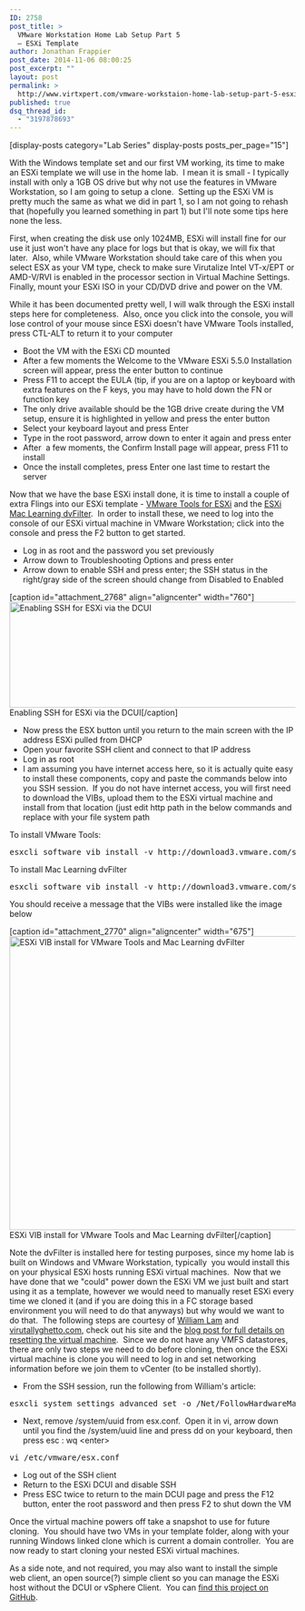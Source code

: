 ```yaml
---
ID: 2758
post_title: >
  VMware Workstation Home Lab Setup Part 5
  – ESXi Template
author: Jonathan Frappier
post_date: 2014-11-06 08:00:25
post_excerpt: ""
layout: post
permalink: >
  http://www.virtxpert.com/vmware-workstaion-home-lab-setup-part-5-esxi-template/
published: true
dsq_thread_id:
  - "3197878693"
---
```

[display-posts category="Lab Series" display-posts posts_per_page="15"]

With the Windows template set and our first VM working, its time to make an ESXi template we will use in the home lab.  I mean it is small - I typically install with only a 1GB OS drive but why not use the features in VMware Workstation, so I am going to setup a clone.  Setting up the ESXi VM is pretty much the same as what we did in part 1, so I am not going to rehash that (hopefully you learned something in part 1) but I'll note some tips here none the less.

First, when creating the disk use only 1024MB, ESXi will install fine for our use it just won't have any place for logs but that is okay, we will fix that later.  Also, while VMware Workstation should take care of this when you select ESX as your VM type, check to make sure Virutalize Intel VT-x/EPT or AMD-V/RVI is enabled in the processor section in Virtual Machine Settings.   Finally, mount your ESXi ISO in your CD/DVD drive and power on the VM.

While it has been documented pretty well, I will walk through the ESXi install steps here for completeness.  Also, once you click into the console, you will lose control of your mouse since ESXi doesn't have VMware Tools installed, press CTL-ALT to return it to your computer
<ul>
	<li>Boot the VM with the ESXi CD mounted</li>
	<li>After a few moments the Welcome to the VMware ESXi 5.5.0 Installation screen will appear, press the enter button to continue</li>
	<li>Press F11 to accept the EULA (tip, if you are on a laptop or keyboard with extra features on the F keys, you may have to hold down the FN or function key</li>
	<li>The only drive available should be the 1GB drive create during the VM setup, ensure it is highlighted in yellow and press the enter button</li>
	<li>Select your keyboard layout and press Enter</li>
	<li>Type in the root password, arrow down to enter it again and press enter</li>
	<li>After  a few moments, the Confirm Install page will appear, press F11 to install</li>
	<li>Once the install completes, press Enter one last time to restart the server</li>
</ul>
Now that we have the base ESXi install done, it is time to install a couple of extra Flings into our ESXi template - <a href="https://labs.vmware.com/flings/vmware-tools-for-nested-esxi" target="_blank">VMware Tools for ESXi</a> and the <a href="https://labs.vmware.com/flings/esxi-mac-learning-dvfilter" target="_blank">ESXi Mac Learning dvFilter</a>.  In order to install these, we need to log into the console of our ESXi virtual machine in VMware Workstation; click into the console and press the F2 button to get started.
<ul>
	<li>Log in as root and the password you set previously</li>
	<li>Arrow down to Troubleshooting Options and press enter</li>
	<li>Arrow down to enable SSH and press enter; the SSH status in the right/gray side of the screen should change from Disabled to Enabled</li>
</ul>
[caption id="attachment_2768" align="aligncenter" width="760"]<a href="http://www.virtxpert.com/wp-content/uploads/2014/11/esxi-dcui-enable-ssh.png"><img class="size-full wp-image-2768" src="http://www.virtxpert.com/wp-content/uploads/2014/11/esxi-dcui-enable-ssh.png" alt="Enabling SSH for ESXi via the DCUI" width="760" height="186" /></a> Enabling SSH for ESXi via the DCUI[/caption]
<ul>
	<li>Now press the ESX button until you return to the main screen with the IP address ESXi pulled from DHCP</li>
	<li>Open your favorite SSH client and connect to that IP address</li>
	<li>Log in as root</li>
	<li>I am assuming you have internet access here, so it is actually quite easy to install these components, copy and paste the commands below into you SSH session.  If you do not have internet access, you will first need to download the VIBs, upload them to the ESXi virtual machine and install from that location (just edit http path in the below commands and replace with your file system path</li>
</ul>
To install VMware Tools:
<pre>esxcli software vib install -v http://download3.vmware.com/software/vmw-tools/esxi_tools_for_guests/esx-tools-for-esxi-9.7.1-0.0.00000.i386.vib -f</pre>
To install Mac Learning dvFilter
<pre>esxcli software vib install -v http://download3.vmware.com/software/vmw-tools/esxi-mac-learning-dvfilter/vmware-esx-dvfilter-maclearn-1.0.vib -f</pre>
You should receive a message that the VIBs were installed like the image below

[caption id="attachment_2770" align="aligncenter" width="675"]<a href="http://www.virtxpert.com/wp-content/uploads/2014/11/vib-install.png"><img class="size-full wp-image-2770" src="http://www.virtxpert.com/wp-content/uploads/2014/11/vib-install.png" alt="ESXi VIB install for VMware Tools and Mac Learning dvFilter" width="675" height="517" /></a> ESXi VIB install for VMware Tools and Mac Learning dvFilter[/caption]

Note the dvFilter is installed here for testing purposes, since my home lab is built on Windows and VMware Workstation, typically  you would install this on your physical ESXi hosts running ESXi virtual machines.  Now that we have done that we "could" power down the ESXi VM we just built and start using it as a template, however we would need to manually reset ESXi every time we cloned it (and if you are doing this in a FC storage based environment you will need to do that anyways) but why would we want to do that.  The following steps are courtesy of <a href="http://twitter.com/lamw" target="_blank">William Lam</a> and <a href="http://www.virtuallyghetto.com" target="_blank">virutallyghetto.com</a>, check out his site and the <a href="http://www.virtuallyghetto.com/2013/12/how-to-properly-clone-nested-esxi-vm.html" target="_blank">blog post for full details on resetting the virtual machine</a>.  Since we do not have any VMFS datastores, there are only two steps we need to do before cloning, then once the ESXi virtual machine is clone you will need to log in and set networking information before we join them to vCenter (to be installed shortly).
<ul>
	<li>From the SSH session, run the following from William's article:</li>
</ul>
<pre>esxcli system settings advanced set -o /Net/FollowHardwareMac -i 1</pre>
<ul>
	<li>Next, remove /system/uuid from esx.conf.  Open it in vi, arrow down until you find the /system/uuid line and press dd on your keyboard, then press esc : wq &lt;enter&gt;</li>
</ul>
<pre>vi /etc/vmware/esx.conf</pre>
<ul>
	<li>Log out of the SSH client</li>
	<li>Return to the ESXi DCUI and disable SSH</li>
	<li>Press ESC twice to return to the main DCUI page and press the F12 button, enter the root password and then press F2 to shut down the VM</li>
</ul>
Once the virtual machine powers off take a snapshot to use for future cloning.  You should have two VMs in your template folder, along with your running Windows linked clone which is current a domain controller.  You are now ready to start cloning your nested ESXi virtual machines.

As a side note, and not required, you may also want to install the simple web client, an open source(?) simple client so you can manage the ESXi host without the DCUI or vSphere Client.  You can <a href="https://github.com/weikinhuang/esxi-simple-web" target="_blank">find this project on GitHub</a>.

&nbsp;

&nbsp;